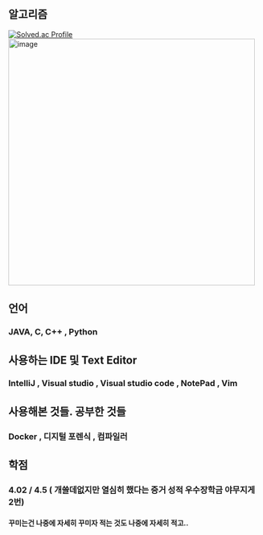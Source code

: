 
## 알고리즘 
[![Solved.ac Profile](http://mazassumnida.wtf/api/v2/generate_badge?boj=cpu500m)](https://solved.ac/cpu500m/)
<img width="490" alt="image" src="https://user-images.githubusercontent.com/80875680/215491980-8cad79b0-997b-4fd4-8dd2-b9281194133c.png">

## 언어

### JAVA, C, C++ , Python 

## 사용하는 IDE 및 Text Editor

### IntelliJ , Visual studio , Visual studio code , NotePad , Vim

## 사용해본 것들. 공부한 것들

### Docker , 디지털 포렌식 , 컴파일러  

## 학점
### 4.02 / 4.5 ( 개쓸데없지만 열심히 했다는 증거 성적 우수장학금 야무지게 2번)

#### 꾸미는건 나중에 자세히 꾸미자 적는 것도 나중에 자세히 적고..
